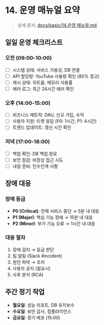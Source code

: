 # 14. 운영 매뉴얼 요약

> 상세 문서: [docs/basic/14.운영 매뉴얼.md](../basic/14.운영%20매뉴얼.md)

## 일일 운영 체크리스트

### 오전 (09:00-10:00)
- [ ] 시스템 상태: 서비스 가용성, DB 연결
- [ ] API 할당량: YouTube 사용량 확인 (80% 경고)
- [ ] 캐시 상태: 히트율, 메모리 사용률
- [ ] 에러 로그: 최근 24시간 에러 확인

### 오후 (14:00-15:00)
- [ ] 비즈니스 메트릭: DAU, 신규 가입, 수익
- [ ] 사용자 지원: 티켓 응답 (P0: 1시간, P1: 4시간)
- [ ] 트렌드 업데이트: 갱신 시간 확인

### 저녁 (17:00-18:00)
- [ ] 백업 확인: DB 백업 완료
- [ ] 보안 점검: 비정상 접근 시도
- [ ] 내일 준비: 인수인계 사항

## 장애 대응

### 장애 등급
- **P0 (Critical)**: 전체 서비스 중단 → 5분 내 대응
- **P1 (Major)**: 핵심 기능 장애 → 15분 내 대응
- **P2 (Minor)**: 부가 기능 오류 → 1시간 내 대응

### 대응 절차
1. 장애 감지 → 등급 판단
2. 팀 알림 (Slack #incident)
3. 원인 파악 → 조치
4. 사용자 공지 (필요시)
5. 사후 분석 (RCA)

## 주간 정기 작업
- **월요일**: 성능 리포트, DB 유지보수
- **수요일**: 보안 감사, 컴플라이언스
- **금요일**: 정기 배포 (15:00) 